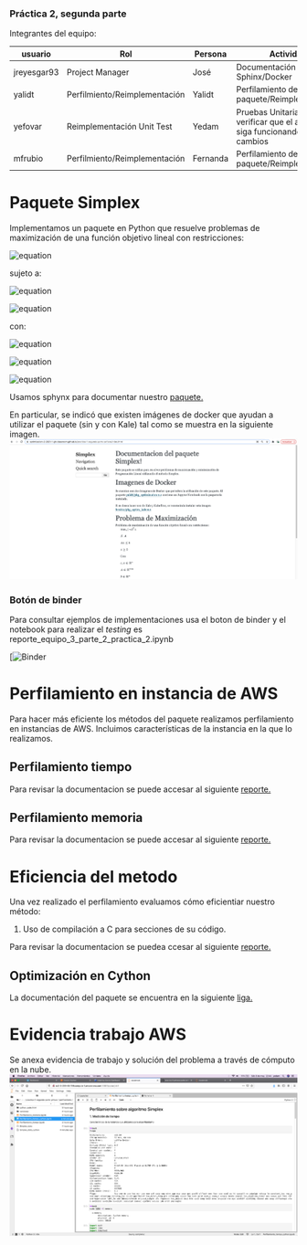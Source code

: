 ### Práctica 2, segunda parte

Integrantes del equipo:

| usuario   | Rol               | Persona      | Actividad   |
| --------- | ------------------| ------------|--------------|
| jreyesgar93| Project Manager    | José        | Documentación en Sphinx/Docker |
| yalidt    | Perfilmiento/Reimplementación    | Yalidt      | Perfilamiento del paquete/Reimplementación|
| yefovar   |  Reimplementación Unit Test | Yedam          | Pruebas Unitaria para verificar que el algoritmo siga funcionando con los cambios |
| mfrubio   | Perfilmiento/Reimplementación         | Fernanda    | Perfilamiento del paquete/Reimplementación|

# Paquete Simplex
Implementamos un paquete en Python que resuelve problemas de maximización de una función objetivo lineal con restricciones:

![equation](https://latex.codecogs.com/gif.latex?max_{x}\quad&space;c^{T}x) 

sujeto a:

![equation](https://latex.codecogs.com/gif.latex?Ax\leq&space;b)

![equation](https://latex.codecogs.com/gif.latex?x\geq&space;0) 

con:

![equation](https://latex.codecogs.com/gif.latex?c,x\quad\epsilon\quad\mathbb{R}^{n})

![equation](https://latex.codecogs.com/gif.latex?A\quad\epsilon\quad\mathbb{R}^{m\times&space;n})

![equation](https://latex.codecogs.com/gif.latex?b\quad\epsilon\quad\mathbb{R}^{m})

Usamos sphynx para documentar nuestro [paquete.](https://optimizacion-2-2021-1-gh-classroom.github.io/practica-1-segunda-parte-yefovar/Simplex.html#module-Simplexs)

En particular, se indicó que existen imágenes de docker que ayudan a utilizar el paquete (sin y con Kale) tal como se muestra en la siguiente imagen.
<img src="docs/images/Documentacion%20paquete%20-%20Docker.png">

### Botón de binder 
Para consultar ejemplos de implementaciones usa el boton de binder y el notebook para realizar el *testing* es reporte_equipo_3_parte_2_practica_2.ipynb

[![Binder]()

# Perfilamiento en instancia de AWS

Para hacer más eficiente los métodos del paquete realizamos perfilamiento en instancias de AWS. Incluimos características de la instancia en la que lo realizamos.

## Perfilamiento tiempo

Para revisar la documentacion se puede accesar al siguiente [reporte.](https://github.com/optimizacion-2-2021-1-gh-classroom/practica-2-segunda-parte-yefovar/blob/main/perfilamiento/Perfilamiento_tiempo.ipynb)

## Perfilamiento memoria

Para revisar la documentacion se puede accesar al siguiente [reporte.](https://github.com/optimizacion-2-2021-1-gh-classroom/practica-2-segunda-parte-yefovar/blob/main/perfilamiento/Perfilamiento_memoria.ipynb) 

# Eficiencia del metodo

Una vez realizado el perfilamiento evaluamos cómo eficientiar  nuestro método:
1. Uso de compilación a C para secciones de su código.

Para revisar la documentacion se puedea ccesar al siguiente [reporte.](https://github.com/optimizacion-2-2021-1-gh-classroom/practica-2-segunda-parte-yefovar/blob/main/perfilamiento/Perfilamiento_tiempo_cython.ipynb)

## Optimización en Cython

La documentación del paquete se encuentra en la siguiente [liga.](https://optimizacion-2-2021-1-gh-classroom.github.io/practica-2-segunda-parte-yefovar/)

# Evidencia trabajo AWS

Se anexa evidencia de trabajo y solución del problema a través de cómputo en la nube.
<img src="https://github.com/optimizacion-2-2021-1-gh-classroom/practica-2-segunda-parte-yefovar/blob/main/docs/images/Uso%20instancia%20AWS%20-%20Practica%202%20segunda%20parte.png">
